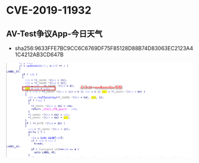 # CVE-2019-11932
## AV-Test争议App-今日天气
- sha256:9633FFE7BC9CC6C6769DF75F85128D88B74D83063EC2123A41C4212AB3CD647B


 ![image003](media/15873867841080/image003.png)




